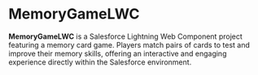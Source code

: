 # MemoryGameLWC
**MemoryGameLWC** is a Salesforce Lightning Web Component project featuring a memory card game. Players match pairs of cards to test and improve their memory skills, offering an interactive and engaging experience directly within the Salesforce environment.
